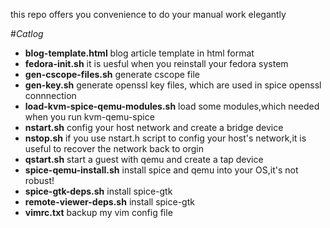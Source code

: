 this repo offers you convenience to do your manual work elegantly

#*Catlog*
+ **blog-template.html** blog article template in html format 
+ **fedora-init.sh** it is uesful when you reinstall your fedora system
+ **gen-cscope-files.sh** generate cscope file
+ **gen-key.sh** generate openssl key files, which are used in spice openssl connnection
+ **load-kvm-spice-qemu-modules.sh** load some modules,which needed when you run kvm-qemu-spice
+ **nstart.sh** config your host network and create a bridge device
+ **nstop.sh** if you use nstart.h script to config your host's network,it is useful to recover the network back to orgin
+ **qstart.sh** start a guest with qemu and create a tap device
+ **spice-qemu-install.sh** install spice and qemu into your OS,it's not robust!
+ **spice-gtk-deps.sh** install spice-gtk
+ **remote-viewer-deps.sh** install spice-gtk
+ **vimrc.txt** backup my vim config file 
